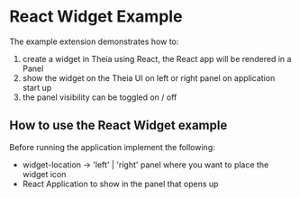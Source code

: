 # React Widget Example

The example extension demonstrates how to:

1. create a widget in Theia using React, the React app will be rendered in a Panel
2. show the widget on the Theia UI on left or right panel on application start up
3. the panel visibility can be toggled on / off


## How to use the React Widget example

Before running the application implement the following:

- widget-location -> 'left' | 'right' panel where you want to place the widget icon
- React Application to show in the panel that opens up